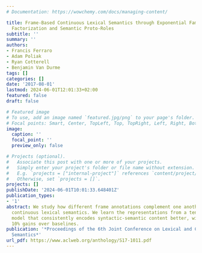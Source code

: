 ```yaml
---
# Documentation: https://wowchemy.com/docs/managing-content/

title: Frame-Based Continuous Lexical Semantics through Exponential Family Tensor
  Factorization and Semantic Proto-Roles
subtitle: ''
summary: ''
authors:
- Francis Ferraro
- Adam Poliak
- Ryan Cotterell
- Benjamin Van Durme
tags: []
categories: []
date: '2017-08-01'
lastmod: 2024-06-01T12:01:33+02:00
featured: false
draft: false

# Featured image
# To use, add an image named `featured.jpg/png` to your page's folder.
# Focal points: Smart, Center, TopLeft, Top, TopRight, Left, Right, BottomLeft, Bottom, BottomRight.
image:
  caption: ''
  focal_point: ''
  preview_only: false

# Projects (optional).
#   Associate this post with one or more of your projects.
#   Simply enter your project's folder or file name without extension.
#   E.g. `projects = ["internal-project"]` references `content/project/deep-learning/index.md`.
#   Otherwise, set `projects = []`.
projects: []
publishDate: '2024-06-01T10:01:33.648401Z'
publication_types:
- '1'
abstract: We study how different frame annotations complement one another when learning
  continuous lexical semantics. We learn the representations from a tensorized skip-gram
  model that consistently encodes syntactic-semantic content better, with multiple
  10% gains over baselines.
publication: '*Proceedings of the 6th Joint Conference on Lexical and Computational
  Semantics*'
url_pdf: https://www.aclweb.org/anthology/S17-1011.pdf
---
```

